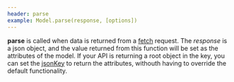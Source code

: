 ```yaml
---
header: parse
example: Model.parse(response, [options])
---
```


**parse** is called when data is returned from a [fetch](http://backbonejs.org#Model-fetch) request.  The *response* is a json object, and the value returned from this function will be set as the attributes of the model.  If your API is returning a root object in the key, you can set the [jsonKey](#jsonkey) to return the attributes, withouth having to override the default functionality.


